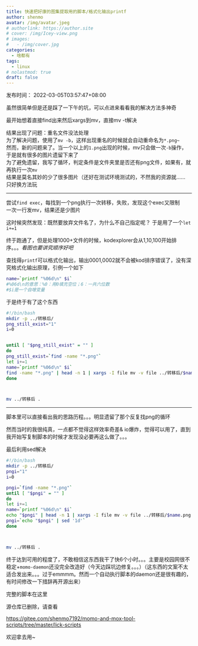 ```yaml
---
title: 快速把好康的图集提取用的脚本/格式化输出printf
author: shenmo
avatar: /img/avatar.jpeg
# authorlink: https://author.site
# cover: /img/Icey-view.png
# images:
#   - /img/cover.jpg
categories:
  - 啥都有
tags:
  - linux
# nolastmod: true
draft: false
---
```

发布时间： 2022-03-05T03:57:47+08:00

虽然很简单但是还是踩了一下午的坑，可以点进来看看我的解决方法多神奇

<!--more-->


最开始想着直接find出来然后xargs到mv，直接mv -t解决

结果出现了问题：重名文件没法处理  
为了解决问题，使用了`mv -b`，这样出现重名的时候就会自动重命名为`*.png~`  
然而，新的问题来了。当一个以上的`1.png`出现的时候，mv只会做一次`-b`操作，于是就有很多的图片遗留下来了  
为了避免遗留，我写了循环，判定条件是文件夹里是否还有png文件，如果有，就再执行一次`mv`  
结果是莫名其妙的少了很多图片（还好在测试环境测试的，不然我的资源就......
只好换方法玩

------
尝试`find exec`，每找到一个png执行一次转移，失败，发现这个exec又限制  
一次一行发mv，结果还是少图片  

这时候突然发现：既然要放弃文件名了，为什么不自己指定呢？
于是用了一个`let i+=1`  

终于跑通了，但是处理1000+文件的时候，kodexplorer会从1,10,100开始排序。。。*看图也要讲究顺序好吧*

查找得`printf`可以格式化输出，输出0001,0002就不会被kod排序错误了，没有深究格式化输出原理，引例一个如下

```bash
name=`printf "%06d\n" $i`
#%06d\n的意思：%0：用0填充空位；6：一共六位数
#$i是一个自增变量

```

于是终于有了这个东西

```bash
#!/bin/bash
mkdir -p ../转移后/
png_still_exist="1"
i=0


until [ "$png_still_exist" = "" ]
do
png_still_exist=`find -name "*.png"`
let i+=1
name=`printf "%06d\n" $i`
find -name "*.png" | head -n 1 | xargs -I file mv -v file ../转移后/$name.png
done



mv ../转移后 .

```

------
脚本里可以直接看出我的思路历程。。。明显遗留了那个反复找png的循环

然而当时的我很纯真，一点都不觉得这样效率奇差& io爆炸，觉得可以用了，直到我开始写复制脚本的时候才发现没必要再这么做了。。。

最后利用sed解决
```bash
#!/bin/bash
mkdir -p ../转移后/
pngi="1"
i=0

pngi=`find -name "*.png"`
until [ "$pngi" = "" ]
do
let i+=1
name=`printf "%06d\n" $i`
echo "$pngi" | head -n 1 | xargs -I file mv -v file ../转移后/$name.png
pngi=`echo "$pngi" | sed '1d'` 
done



mv ../转移后 .


```

终于达到可用的程度了，不敢相信这东西我干了快6个小时。。。主要是校园网很不稳定+`momo-daemon`还没完全改造好（今天边踩坑边修复。。。）（这东西的文案不太适合发出来。。。过于emmmm。然而一个自动执行脚本的daemon还是很有趣的，有时间修改一下措辞再开源出来）

完整的脚本在这里


源仓库已删除，请查看

https://gitee.com/shenmo7192/momo-and-mox-tool-scripts/tree/master/lick-scripts


欢迎拿去用~
